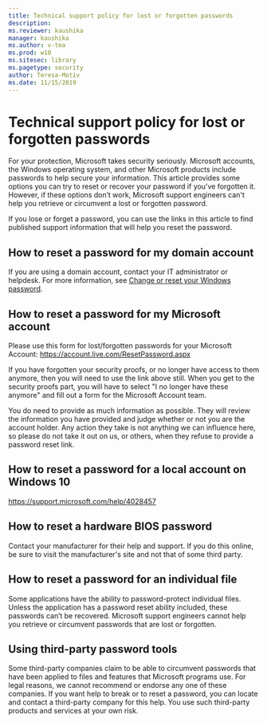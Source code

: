 ```yaml
---
title: Technical support policy for lost or forgotten passwords
description: 
ms.reviewer: kaushika
manager: kaushika
ms.author: v-tea
ms.prod: w10
ms.sitesec: library
ms.pagetype: security
author: Teresa-Motiv
ms.date: 11/15/2019
---
```


# Technical support policy for lost or forgotten passwords

For your protection, Microsoft takes security seriously. Microsoft accounts, the Windows operating system, and other Microsoft products include passwords to help secure your information. This article provides some options you can try to reset or recover your password if you’ve forgotten it. However, if these options don’t work, Microsoft support engineers can't help you retrieve or circumvent a lost or forgotten password.

If you lose or forget a password, you can use the links in this article to find published support information that will help you reset the password.

## How to reset a password for my domain account

If you are using a domain account, contact your IT administrator or helpdesk. For more information, see [Change or reset your Windows password](https://support.microsoft.com/help/4490115).

## How to reset a password for my Microsoft account

Please use this form for lost/forgotten passwords for your Microsoft Account: https://account.live.com/ResetPassword.aspx

If you have forgotten your security proofs, or no longer have access to them anymore, then you will need to use the link above still. When you get to the security proofs part, you will have to select "I no longer have these anymore" and fill out a form for the Microsoft Account team.

You do need to provide as much information as possible. They will review the information you have provided and judge whether or not you are the account holder. Any action they take is not anything we can influence here, so please do not take it out on us, or others, when they refuse to provide a password reset link.

## How to reset a password for a local account on Windows 10

 https://support.microsoft.com/help/4028457

## How to reset a hardware BIOS password

Contact your manufacturer for their help and support. If you do this online, be sure to visit the manufacturer's site and not that of some third party.

## How to reset a password for an individual file

Some applications have the ability to password-protect individual files. Unless the application has a password reset ability included, these passwords can’t be recovered. Microsoft support engineers cannot help you retrieve or circumvent passwords that are lost or forgotten.

## Using third-party password tools

Some third-party companies claim to be able to circumvent passwords that have been applied to files and features that Microsoft programs use. For legal reasons, we cannot recommend or endorse any one of these companies. If you want help to break or to reset a password, you can locate and contact a third-party company for this help. You use such third-party products and services at your own risk.
